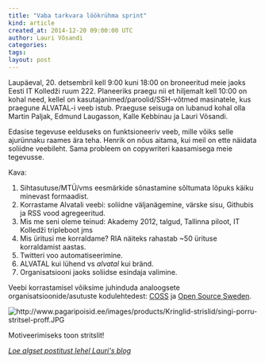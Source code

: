 ```yaml
---
title: "Vaba tarkvara löökrühma sprint"
kind: article
created_at: 2014-12-20 09:00:00 UTC
author: Lauri Võsandi
categories: 
tags: 
layout: post
---
```

<div class="document" id="vaba-tarkvara-lookruhma-sprint">
<!-- published: 2014-12-20 09:00:00 -->
<!-- tags: IT Kolled&#382;, Alvatal -->
<p>Laup&#228;eval, 20. detsembril kell 9:00 kuni 18:00 on broneeritud meie jaoks
Eesti IT Kolled&#382;i ruum 222.
Planeeriks praegu nii et hiljemalt kell 10:00 on kohal need,
kellel on kasutajanimed/paroolid/SSH-v&#245;tmed masinatele, kus praegune ALVATAL-i veeb istub.
Praeguse seisuga on lubanud kohal olla Martin Paljak, Edmund Laugasson, Kalle Kebbinau ja Lauri V&#245;sandi.</p>
<p>Edasise tegevuse eelduseks on funktsioneeriv veeb, mille v&#245;iks
selle ajur&#252;nnaku raames &#228;ra teha.
Henrik on n&#245;us aitama, kui meil on ette n&#228;idata soliidne veebileht.
Sama probleem on copywriteri kaasamisega meie tegevusse.</p>
<p>Kava:</p>
<ol class="arabic simple">
<li>Sihtasutuse/MT&#220;/vms eesm&#228;rkide s&#245;nastamine s&#245;ltumata l&#245;puks k&#228;iku minevast formaadist.</li>
<li>Korrastame Alvatali veebi: soliidne v&#228;ljan&#228;gemine, v&#228;rske sisu, Githubis ja RSS vood agregeeritud.</li>
<li>Mis me seni oleme teinud: Akademy 2012, talgud, Tallinna piloot, IT Kolled&#382;i tripleboot jms</li>
<li>Mis &#252;ritusi me korraldame? RIA n&#228;iteks rahastab ~50 &#252;rituse korraldamist aastas.</li>
<li>Twitteri voo automatiseerimine.</li>
<li>ALVATAL kui l&#252;hend vs <em>alvatal</em> kui br&#228;nd.</li>
<li>Organisatsiooni jaoks soliidse esindaja valimine.</li>
</ol>
<p>Veebi korrastamisel v&#245;iksime juhinduda analoogsete organisatsioonide/asutuste
kodulehtedest: <a class="reference external" href="http://coss.fi/">COSS</a> ja <a class="reference external" href="http://www.opensourcesweden.se/">Open Source Sweden</a>.</p>
<div class="figure">
<img alt="http://www.pagaripoisid.ee/images/products/Kringlid-strislid/singi-porru-stritsel-proff.JPG" src="/cache/www.pagaripoisid.ee/images/products/Kringlid-strislid/singi-porru-stritsel-proff.JPG" />
<p class="caption">Motiveerimiseks toon stritslit!</p>
</div>
</div>
<div class="author">
    <i><a href="http://lauri.vosandi.com/2014/12/vaba-tarkvara-lookruhma-sprint.html">Loe algset postitust lehel Lauri's blog</a></i>
</div>
